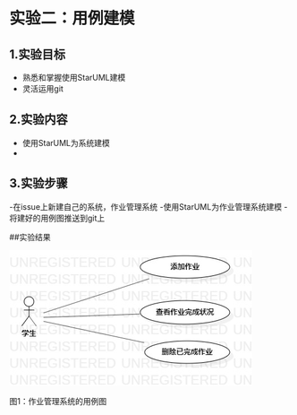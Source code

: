 # 实验二：用例建模

## 1.实验目标

- 熟悉和掌握使用StarUML建模
- 灵活运用git

## 2.实验内容

- 使用StarUML为系统建模
-

## 3.实验步骤

-在issue上新建自己的系统，作业管理系统
-使用StarUML为作业管理系统建模
-将建好的用例图推送到git上

##实验结果

![用例图](./Lab2UseCaseDiagram1.jpg)

图1：作业管理系统的用例图
